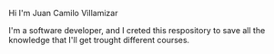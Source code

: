 Hi I'm Juan Camilo Villamizar

I'm a software developer, and I creted this respository to save all the knowledge that I'll get trought different courses.
